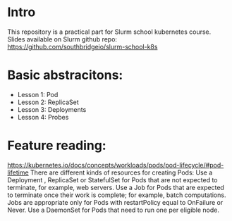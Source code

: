 # Intro
This repository is a practical part for Slurm school kubernetes course.
Slides available on Slurm github repo: https://github.com/southbridgeio/slurm-school-k8s

# Basic abstracitons:
- Lesson 1: Pod
- Lesson 2: ReplicaSet
- Lesson 3: Deployments
- Lesson 4: Probes

# Feature reading:
https://kubernetes.io/docs/concepts/workloads/pods/pod-lifecycle/#pod-lifetime
There are different kinds of resources for creating Pods:
Use a Deployment , ReplicaSet or StatefulSet for Pods that are not expected to terminate, for example, web servers.
Use a Job for Pods that are expected to terminate once their work is complete; for example, batch computations. Jobs are appropriate only for Pods with restartPolicy equal to OnFailure or Never.
Use a DaemonSet for Pods that need to run one per eligible node.